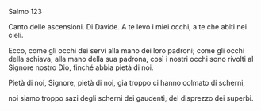 Salmo 123


Canto delle ascensioni. Di Davide.
A te levo i miei occhi,
a te che abiti nei cieli.

Ecco, come gli occhi dei servi
alla mano dei loro padroni;
come gli occhi della schiava,
alla mano della sua padrona,
così i nostri occhi sono rivolti al Signore nostro Dio,
finché abbia pietà di noi.

Pietà di noi, Signore, pietà di noi,
gia troppo ci hanno colmato di scherni,

noi siamo troppo sazi
degli scherni dei gaudenti,
del disprezzo dei superbi.